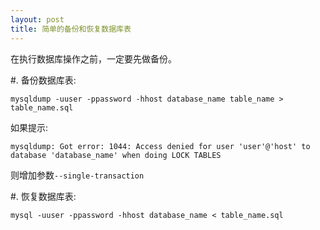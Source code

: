 ```yaml
---
layout: post
title: 简单的备份和恢复数据库表
---
```


在执行数据库操作之前，一定要先做备份。

#. 备份数据库表:

```
mysqldump -uuser -ppassword -hhost database_name table_name > table_name.sql
```

如果提示:

```
mysqldump: Got error: 1044: Access denied for user 'user'@'host' to database 'database_name' when doing LOCK TABLES
```

则增加参数```--single-transaction```

#. 恢复数据库表:

```
mysql -uuser -ppassword -hhost database_name < table_name.sql
```

	
